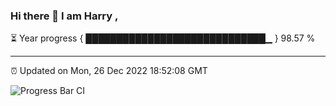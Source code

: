 ### Hi there 👋 I am Harry , 

⏳ Year progress { █████████████████████████████▁ } 98.57 %

---

⏰ Updated on Mon, 26 Dec 2022 18:52:08 GMT

![Progress Bar CI](https://github.com/duykhang68/duykhang68/workflows/Progress%20Bar%20CI/badge.svg)
